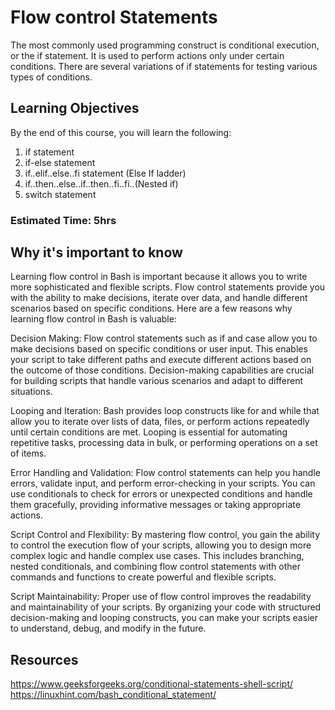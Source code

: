 # Flow control Statements
The most commonly used programming construct is conditional execution, or the if
statement. It is used to perform actions only under certain conditions. There are several
variations of if statements for testing various types of conditions.

## Learning Objectives
By the end of this course, you will learn the following:
1. if statement
2. if-else statement
3. if..elif..else..fi statement (Else If ladder)
4. if..then..else..if..then..fi..fi..(Nested if)
5. switch statement
### Estimated Time: 5hrs

## Why it's important to know

Learning flow control in Bash is important because it allows you to write more sophisticated and flexible scripts. Flow control statements provide you with the ability to make decisions, iterate over data, and handle different scenarios based on specific conditions. Here are a few reasons why learning flow control in Bash is valuable:

Decision Making: Flow control statements such as if and case allow you to make decisions based on specific conditions or user input. This enables your script to take different paths and execute different actions based on the outcome of those conditions. Decision-making capabilities are crucial for building scripts that handle various scenarios and adapt to different situations.

Looping and Iteration: Bash provides loop constructs like for and while that allow you to iterate over lists of data, files, or perform actions repeatedly until certain conditions are met. Looping is essential for automating repetitive tasks, processing data in bulk, or performing operations on a set of items.

Error Handling and Validation: Flow control statements can help you handle errors, validate input, and perform error-checking in your scripts. You can use conditionals to check for errors or unexpected conditions and handle them gracefully, providing informative messages or taking appropriate actions.

Script Control and Flexibility: By mastering flow control, you gain the ability to control the execution flow of your scripts, allowing you to design more complex logic and handle complex use cases. This includes branching, nested conditionals, and combining flow control statements with other commands and functions to create powerful and flexible scripts.

Script Maintainability: Proper use of flow control improves the readability and maintainability of your scripts. By organizing your code with structured decision-making and looping constructs, you can make your scripts easier to understand, debug, and modify in the future.

## Resources
https://www.geeksforgeeks.org/conditional-statements-shell-script/
https://linuxhint.com/bash_conditional_statement/